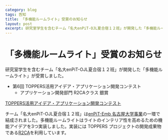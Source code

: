 ```yaml
---
category: blog
tags: 告知
title: 「多機能ルームライト」受賞のお知らせ
layout: post
excerpt: 研究室学生を含むチーム「名大enPiT-OJL夏合宿１２班」が開発した「多機能ルームライト」が受賞しました。
---
```

# 「多機能ルームライト」受賞のお知らせ

研究室学生を含むチーム「名大enPiT-OJL夏合宿１２班」が開発した「多機能ルームライト」が受賞しました。

* 第6回 TOPPERS活用アイデア・アプリケーション開発コンテスト
	* アプリケーション開発部門 R2CAクラス 銀賞

[TOPPERS活用アイデア・アプリケーション開発コンテスト](https://toppers.jp/contest.html)

チーム「名大enPiT-OJL夏合宿１２班」は[enPiT-Emb 名古屋大学事業](http://emb.enpit.jp/ojl/)の一環で結成されました。多機能ルームライトはライトのインテリア性を高めるための機能アイデアを3つ実装しました。実装には TOPPERS プロジェクトの開発成果物である[R2CA](https://dev.toppers.jp/trac_user/contrib/wiki/rtos_arduino)を利用しています。

